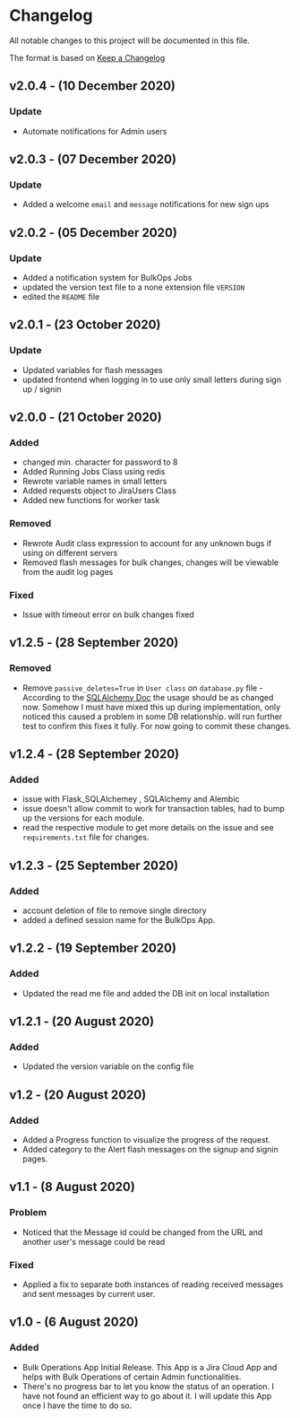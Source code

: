 # Changelog
All notable changes to this project will be documented in this file.

The format is based on [Keep a Changelog](https://keepachangelog.com/en/1.0.0/)

## v2.0.4 - (10 December 2020)
### Update
* Automate notifications for Admin users

## v2.0.3 - (07 December 2020)
### Update
* Added a welcome `email` and `message` notifications for new sign ups

## v2.0.2 - (05 December 2020)
### Update
* Added a notification system for BulkOps Jobs
* updated the version text file to a none extension file `VERSION`
* edited the `README` file

## v2.0.1 - (23 October 2020)
### Update
* Updated variables for flash messages
* updated frontend when logging in to use only small letters during sign up / signin

## v2.0.0 - (21 October 2020)

### Added
* changed min. character for password to 8
* Added Running Jobs Class using redis
* Rewrote variable names in small letters
* Added requests object to JiraUsers Class
* Added new functions for worker task

### Removed
* Rewrote Audit class expression to account for any unknown bugs if using on different servers
* Removed flash messages for bulk changes, changes will be viewable from the audit log pages

### Fixed
* Issue with timeout error on bulk changes fixed

## v1.2.5 - (28 September 2020)

### Removed
- Remove `passive_deletes=True` in `User class` on `database.py` file - According to the [SQLAlchemy Doc](https://docs.sqlalchemy.org/en/13/orm/cascades.html?highlight=cascade#delete) the usage should be as changed now. Somehow I must have mixed this up during implementation, only noticed this caused a problem in some DB relationship. will run further test to confirm this fixes it fully. For now going to commit these changes.

## v1.2.4 - (28 September 2020)
### Added
- issue with Flask_SQLAlchemey , SQLAlchemy and Alembic
- issue doesn't allow commit to work for transaction tables, had to bump up the versions for each module.
- read the respective module to get more details on the issue and see `requirements.txt` file for changes.

## v1.2.3 - (25 September 2020)
### Added
- account deletion of file to remove single directory
- added a defined session name for the BulkOps App.

## v1.2.2 - (19 September 2020)
### Added
- Updated the read me file and added the DB init on local installation

## v1.2.1 - (20 August 2020)
### Added
- Updated the version variable on the config file

## v1.2 - (20 August 2020)
### Added
- Added a Progress function to visualize the progress of the request.
- Added category to the Alert flash messages on the signup and signin pages.

## v1.1 - (8 August 2020)
### Problem
- Noticed that the Message id could be changed from the URL and another user's message could be read

### Fixed
- Applied a fix to separate both instances of reading received messages and sent messages by current user.

## v1.0 - (6 August 2020)
### Added
- Bulk Operations App Initial Release. This App is a Jira Cloud App and helps with Bulk Operations of certain Admin functionalities.
- There's no progress bar to let you know the status of an operation. I have not found an efficient way to go about it. I will update this App once I have the time to do so.
